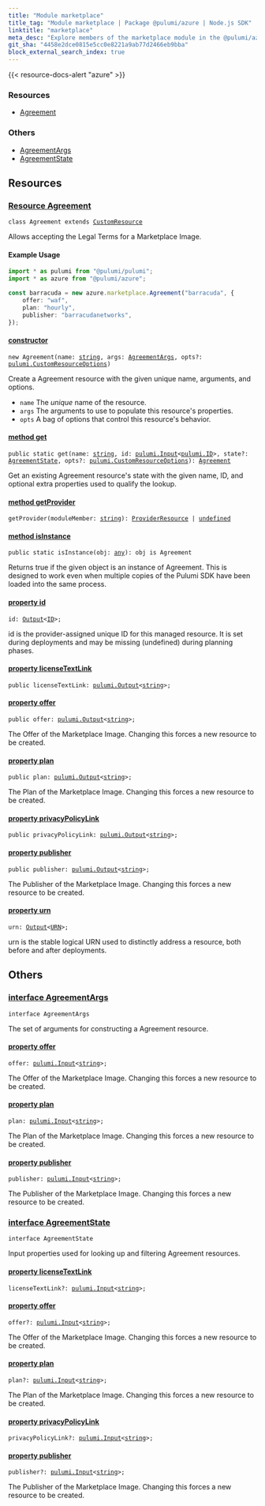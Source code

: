 ```yaml
---
title: "Module marketplace"
title_tag: "Module marketplace | Package @pulumi/azure | Node.js SDK"
linktitle: "marketplace"
meta_desc: "Explore members of the marketplace module in the @pulumi/azure package."
git_sha: "4458e2dce0815e5cc0e8221a9ab77d2466eb9bba"
block_external_search_index: true
---
```


<!-- WARNING: this page was generated by a tool. Do not edit it by hand. -->
<!-- To change it, please see https://github.com/pulumi/docs/tree/master/tools/tscdocgen. -->

{{< resource-docs-alert "azure" >}}




<h3>Resources</h3>
<ul class="api">
    <li><a href="#Agreement"><span class="symbol resource"></span>Agreement</a></li>
</ul>


<h3>Others</h3>
<ul class="api">
    <li><a href="#AgreementArgs"><span class="symbol api"></span>AgreementArgs</a></li>
    <li><a href="#AgreementState"><span class="symbol api"></span>AgreementState</a></li>
</ul>


<h2 id="resources">Resources</h2>
<h3 class="pdoc-module-header" id="Agreement" data-link-title="Agreement">
    <a href="https://github.com/pulumi/pulumi-azure/blob/4458e2dce0815e5cc0e8221a9ab77d2466eb9bba/sdk/nodejs/marketplace/agreement.ts#L23">
        Resource <strong>Agreement</strong>
    </a>
</h3>

<pre class="highlight"><code><span class='kr'>class</span> <span class='nx'>Agreement</span> <span class='kr'>extends</span> <a href='/docs/reference/pkg/nodejs/pulumi/pulumi/#CustomResource'>CustomResource</a></code></pre>

Allows accepting the Legal Terms for a Marketplace Image.

#### Example Usage

```typescript
import * as pulumi from "@pulumi/pulumi";
import * as azure from "@pulumi/azure";

const barracuda = new azure.marketplace.Agreement("barracuda", {
    offer: "waf",
    plan: "hourly",
    publisher: "barracudanetworks",
});
```

<h4 class="pdoc-member-header" id="Agreement-constructor">
<a class="pdoc-child-name" href="https://github.com/pulumi/pulumi-azure/blob/4458e2dce0815e5cc0e8221a9ab77d2466eb9bba/sdk/nodejs/marketplace/agreement.ts#L64"> <b>constructor</b></a>
</h4>


<pre class="highlight"><code><span class='kd'></span><span class='kd'>new</span> Agreement(name: <span class='kd'><a href='https://developer.mozilla.org/en-US/docs/Web/JavaScript/Reference/Global_Objects/String'>string</a></span>, args: <a href='#AgreementArgs'>AgreementArgs</a>, opts?: <a href='/docs/reference/pkg/nodejs/pulumi/pulumi/#CustomResourceOptions'>pulumi.CustomResourceOptions</a>)</code></pre>


Create a Agreement resource with the given unique name, arguments, and options.

* `name` The _unique_ name of the resource.
* `args` The arguments to use to populate this resource&#39;s properties.
* `opts` A bag of options that control this resource&#39;s behavior.

<h4 class="pdoc-member-header" id="Agreement-get">
<a class="pdoc-child-name" href="https://github.com/pulumi/pulumi-azure/blob/4458e2dce0815e5cc0e8221a9ab77d2466eb9bba/sdk/nodejs/marketplace/agreement.ts#L33">method <b>get</b></a>
</h4>


<pre class="highlight"><code><span class='kd'>public static </span>get(name: <span class='kd'><a href='https://developer.mozilla.org/en-US/docs/Web/JavaScript/Reference/Global_Objects/String'>string</a></span>, id: <a href='/docs/reference/pkg/nodejs/pulumi/pulumi/#Input'>pulumi.Input</a>&lt;<a href='/docs/reference/pkg/nodejs/pulumi/pulumi/#ID'>pulumi.ID</a>&gt;, state?: <a href='#AgreementState'>AgreementState</a>, opts?: <a href='/docs/reference/pkg/nodejs/pulumi/pulumi/#CustomResourceOptions'>pulumi.CustomResourceOptions</a>): <a href='#Agreement'>Agreement</a></code></pre>


Get an existing Agreement resource's state with the given name, ID, and optional extra
properties used to qualify the lookup.

<h4 class="pdoc-member-header" id="Agreement-getProvider">
<a class="pdoc-child-name" href="https://github.com/pulumi/pulumi-azure/blob/4458e2dce0815e5cc0e8221a9ab77d2466eb9bba/sdk/nodejs/marketplace/agreement.ts#L23">method <b>getProvider</b></a>
</h4>


<pre class="highlight"><code><span class='kd'></span>getProvider(moduleMember: <span class='kd'><a href='https://developer.mozilla.org/en-US/docs/Web/JavaScript/Reference/Global_Objects/String'>string</a></span>): <a href='/docs/reference/pkg/nodejs/pulumi/pulumi/#ProviderResource'>ProviderResource</a> | <span class='kd'><a href='https://developer.mozilla.org/en-US/docs/Web/JavaScript/Reference/Global_Objects/undefined'>undefined</a></span></code></pre>

<h4 class="pdoc-member-header" id="Agreement-isInstance">
<a class="pdoc-child-name" href="https://github.com/pulumi/pulumi-azure/blob/4458e2dce0815e5cc0e8221a9ab77d2466eb9bba/sdk/nodejs/marketplace/agreement.ts#L44">method <b>isInstance</b></a>
</h4>


<pre class="highlight"><code><span class='kd'>public static </span>isInstance(obj: <span class='kd'><a href='https://www.typescriptlang.org/docs/handbook/basic-types.html#any'>any</a></span>): obj is Agreement</code></pre>


Returns true if the given object is an instance of Agreement.  This is designed to work even
when multiple copies of the Pulumi SDK have been loaded into the same process.

<h4 class="pdoc-member-header" id="Agreement-id">
<a class="pdoc-child-name" href="https://github.com/pulumi/pulumi-azure/blob/4458e2dce0815e5cc0e8221a9ab77d2466eb9bba/sdk/nodejs/marketplace/agreement.ts#L23">property <b>id</b></a>
</h4>

<pre class="highlight"><code><span class='kd'></span>id: <a href='/docs/reference/pkg/nodejs/pulumi/pulumi/#Output'>Output</a>&lt;<a href='/docs/reference/pkg/nodejs/pulumi/pulumi/#ID'>ID</a>&gt;;</code></pre>

id is the provider-assigned unique ID for this managed resource.  It is set during
deployments and may be missing (undefined) during planning phases.

<h4 class="pdoc-member-header" id="Agreement-licenseTextLink">
<a class="pdoc-child-name" href="https://github.com/pulumi/pulumi-azure/blob/4458e2dce0815e5cc0e8221a9ab77d2466eb9bba/sdk/nodejs/marketplace/agreement.ts#L51">property <b>licenseTextLink</b></a>
</h4>

<pre class="highlight"><code><span class='kd'>public </span>licenseTextLink: <a href='/docs/reference/pkg/nodejs/pulumi/pulumi/#Output'>pulumi.Output</a>&lt;<span class='kd'><a href='https://developer.mozilla.org/en-US/docs/Web/JavaScript/Reference/Global_Objects/String'>string</a></span>&gt;;</code></pre>
<h4 class="pdoc-member-header" id="Agreement-offer">
<a class="pdoc-child-name" href="https://github.com/pulumi/pulumi-azure/blob/4458e2dce0815e5cc0e8221a9ab77d2466eb9bba/sdk/nodejs/marketplace/agreement.ts#L55">property <b>offer</b></a>
</h4>

<pre class="highlight"><code><span class='kd'>public </span>offer: <a href='/docs/reference/pkg/nodejs/pulumi/pulumi/#Output'>pulumi.Output</a>&lt;<span class='kd'><a href='https://developer.mozilla.org/en-US/docs/Web/JavaScript/Reference/Global_Objects/String'>string</a></span>&gt;;</code></pre>

The Offer of the Marketplace Image. Changing this forces a new resource to be created.

<h4 class="pdoc-member-header" id="Agreement-plan">
<a class="pdoc-child-name" href="https://github.com/pulumi/pulumi-azure/blob/4458e2dce0815e5cc0e8221a9ab77d2466eb9bba/sdk/nodejs/marketplace/agreement.ts#L59">property <b>plan</b></a>
</h4>

<pre class="highlight"><code><span class='kd'>public </span>plan: <a href='/docs/reference/pkg/nodejs/pulumi/pulumi/#Output'>pulumi.Output</a>&lt;<span class='kd'><a href='https://developer.mozilla.org/en-US/docs/Web/JavaScript/Reference/Global_Objects/String'>string</a></span>&gt;;</code></pre>

The Plan of the Marketplace Image. Changing this forces a new resource to be created.

<h4 class="pdoc-member-header" id="Agreement-privacyPolicyLink">
<a class="pdoc-child-name" href="https://github.com/pulumi/pulumi-azure/blob/4458e2dce0815e5cc0e8221a9ab77d2466eb9bba/sdk/nodejs/marketplace/agreement.ts#L60">property <b>privacyPolicyLink</b></a>
</h4>

<pre class="highlight"><code><span class='kd'>public </span>privacyPolicyLink: <a href='/docs/reference/pkg/nodejs/pulumi/pulumi/#Output'>pulumi.Output</a>&lt;<span class='kd'><a href='https://developer.mozilla.org/en-US/docs/Web/JavaScript/Reference/Global_Objects/String'>string</a></span>&gt;;</code></pre>
<h4 class="pdoc-member-header" id="Agreement-publisher">
<a class="pdoc-child-name" href="https://github.com/pulumi/pulumi-azure/blob/4458e2dce0815e5cc0e8221a9ab77d2466eb9bba/sdk/nodejs/marketplace/agreement.ts#L64">property <b>publisher</b></a>
</h4>

<pre class="highlight"><code><span class='kd'>public </span>publisher: <a href='/docs/reference/pkg/nodejs/pulumi/pulumi/#Output'>pulumi.Output</a>&lt;<span class='kd'><a href='https://developer.mozilla.org/en-US/docs/Web/JavaScript/Reference/Global_Objects/String'>string</a></span>&gt;;</code></pre>

The Publisher of the Marketplace Image. Changing this forces a new resource to be created.

<h4 class="pdoc-member-header" id="Agreement-urn">
<a class="pdoc-child-name" href="https://github.com/pulumi/pulumi-azure/blob/4458e2dce0815e5cc0e8221a9ab77d2466eb9bba/sdk/nodejs/marketplace/agreement.ts#L23">property <b>urn</b></a>
</h4>

<pre class="highlight"><code><span class='kd'></span>urn: <a href='/docs/reference/pkg/nodejs/pulumi/pulumi/#Output'>Output</a>&lt;<a href='/docs/reference/pkg/nodejs/pulumi/pulumi/#URN'>URN</a>&gt;;</code></pre>

urn is the stable logical URN used to distinctly address a resource, both before and after
deployments.



<h2 id="apis">Others</h2>
<h3 class="pdoc-module-header" id="AgreementArgs" data-link-title="AgreementArgs">
    <a href="https://github.com/pulumi/pulumi-azure/blob/4458e2dce0815e5cc0e8221a9ab77d2466eb9bba/sdk/nodejs/marketplace/agreement.ts#L134">
        interface <strong>AgreementArgs</strong>
    </a>
</h3>

<pre class="highlight"><code><span class='kr'>interface</span> <span class='nx'>AgreementArgs</span></code></pre>

The set of arguments for constructing a Agreement resource.

<h4 class="pdoc-member-header" id="AgreementArgs-offer">
<a class="pdoc-child-name" href="https://github.com/pulumi/pulumi-azure/blob/4458e2dce0815e5cc0e8221a9ab77d2466eb9bba/sdk/nodejs/marketplace/agreement.ts#L138">property <b>offer</b></a>
</h4>

<pre class="highlight"><code><span class='kd'></span>offer: <a href='/docs/reference/pkg/nodejs/pulumi/pulumi/#Input'>pulumi.Input</a>&lt;<span class='kd'><a href='https://developer.mozilla.org/en-US/docs/Web/JavaScript/Reference/Global_Objects/String'>string</a></span>&gt;;</code></pre>

The Offer of the Marketplace Image. Changing this forces a new resource to be created.

<h4 class="pdoc-member-header" id="AgreementArgs-plan">
<a class="pdoc-child-name" href="https://github.com/pulumi/pulumi-azure/blob/4458e2dce0815e5cc0e8221a9ab77d2466eb9bba/sdk/nodejs/marketplace/agreement.ts#L142">property <b>plan</b></a>
</h4>

<pre class="highlight"><code><span class='kd'></span>plan: <a href='/docs/reference/pkg/nodejs/pulumi/pulumi/#Input'>pulumi.Input</a>&lt;<span class='kd'><a href='https://developer.mozilla.org/en-US/docs/Web/JavaScript/Reference/Global_Objects/String'>string</a></span>&gt;;</code></pre>

The Plan of the Marketplace Image. Changing this forces a new resource to be created.

<h4 class="pdoc-member-header" id="AgreementArgs-publisher">
<a class="pdoc-child-name" href="https://github.com/pulumi/pulumi-azure/blob/4458e2dce0815e5cc0e8221a9ab77d2466eb9bba/sdk/nodejs/marketplace/agreement.ts#L146">property <b>publisher</b></a>
</h4>

<pre class="highlight"><code><span class='kd'></span>publisher: <a href='/docs/reference/pkg/nodejs/pulumi/pulumi/#Input'>pulumi.Input</a>&lt;<span class='kd'><a href='https://developer.mozilla.org/en-US/docs/Web/JavaScript/Reference/Global_Objects/String'>string</a></span>&gt;;</code></pre>

The Publisher of the Marketplace Image. Changing this forces a new resource to be created.

<h3 class="pdoc-module-header" id="AgreementState" data-link-title="AgreementState">
    <a href="https://github.com/pulumi/pulumi-azure/blob/4458e2dce0815e5cc0e8221a9ab77d2466eb9bba/sdk/nodejs/marketplace/agreement.ts#L114">
        interface <strong>AgreementState</strong>
    </a>
</h3>

<pre class="highlight"><code><span class='kr'>interface</span> <span class='nx'>AgreementState</span></code></pre>

Input properties used for looking up and filtering Agreement resources.

<h4 class="pdoc-member-header" id="AgreementState-licenseTextLink">
<a class="pdoc-child-name" href="https://github.com/pulumi/pulumi-azure/blob/4458e2dce0815e5cc0e8221a9ab77d2466eb9bba/sdk/nodejs/marketplace/agreement.ts#L115">property <b>licenseTextLink</b></a>
</h4>

<pre class="highlight"><code><span class='kd'></span>licenseTextLink?: <a href='/docs/reference/pkg/nodejs/pulumi/pulumi/#Input'>pulumi.Input</a>&lt;<span class='kd'><a href='https://developer.mozilla.org/en-US/docs/Web/JavaScript/Reference/Global_Objects/String'>string</a></span>&gt;;</code></pre>
<h4 class="pdoc-member-header" id="AgreementState-offer">
<a class="pdoc-child-name" href="https://github.com/pulumi/pulumi-azure/blob/4458e2dce0815e5cc0e8221a9ab77d2466eb9bba/sdk/nodejs/marketplace/agreement.ts#L119">property <b>offer</b></a>
</h4>

<pre class="highlight"><code><span class='kd'></span>offer?: <a href='/docs/reference/pkg/nodejs/pulumi/pulumi/#Input'>pulumi.Input</a>&lt;<span class='kd'><a href='https://developer.mozilla.org/en-US/docs/Web/JavaScript/Reference/Global_Objects/String'>string</a></span>&gt;;</code></pre>

The Offer of the Marketplace Image. Changing this forces a new resource to be created.

<h4 class="pdoc-member-header" id="AgreementState-plan">
<a class="pdoc-child-name" href="https://github.com/pulumi/pulumi-azure/blob/4458e2dce0815e5cc0e8221a9ab77d2466eb9bba/sdk/nodejs/marketplace/agreement.ts#L123">property <b>plan</b></a>
</h4>

<pre class="highlight"><code><span class='kd'></span>plan?: <a href='/docs/reference/pkg/nodejs/pulumi/pulumi/#Input'>pulumi.Input</a>&lt;<span class='kd'><a href='https://developer.mozilla.org/en-US/docs/Web/JavaScript/Reference/Global_Objects/String'>string</a></span>&gt;;</code></pre>

The Plan of the Marketplace Image. Changing this forces a new resource to be created.

<h4 class="pdoc-member-header" id="AgreementState-privacyPolicyLink">
<a class="pdoc-child-name" href="https://github.com/pulumi/pulumi-azure/blob/4458e2dce0815e5cc0e8221a9ab77d2466eb9bba/sdk/nodejs/marketplace/agreement.ts#L124">property <b>privacyPolicyLink</b></a>
</h4>

<pre class="highlight"><code><span class='kd'></span>privacyPolicyLink?: <a href='/docs/reference/pkg/nodejs/pulumi/pulumi/#Input'>pulumi.Input</a>&lt;<span class='kd'><a href='https://developer.mozilla.org/en-US/docs/Web/JavaScript/Reference/Global_Objects/String'>string</a></span>&gt;;</code></pre>
<h4 class="pdoc-member-header" id="AgreementState-publisher">
<a class="pdoc-child-name" href="https://github.com/pulumi/pulumi-azure/blob/4458e2dce0815e5cc0e8221a9ab77d2466eb9bba/sdk/nodejs/marketplace/agreement.ts#L128">property <b>publisher</b></a>
</h4>

<pre class="highlight"><code><span class='kd'></span>publisher?: <a href='/docs/reference/pkg/nodejs/pulumi/pulumi/#Input'>pulumi.Input</a>&lt;<span class='kd'><a href='https://developer.mozilla.org/en-US/docs/Web/JavaScript/Reference/Global_Objects/String'>string</a></span>&gt;;</code></pre>

The Publisher of the Marketplace Image. Changing this forces a new resource to be created.

